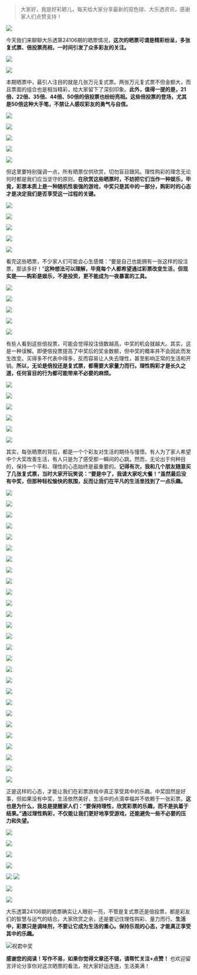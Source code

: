 > 大家好，我是好彩颖儿，每天给大家分享最新的双色球、大乐透资讯，感谢家人们点赞支持！

![](https://cdn.jsdelivr.net/gh/wangwenjie1314/PicCDN/2024-7-12/1720763627240-image.png)


今天我们来聊聊大乐透第24106期的晒票情况，**这次的晒票可谓是精彩纷呈，多张复式票、倍投票亮相，一时间引发了众多彩友的关注。**

![](https://cdn.jsdelivr.net/gh/wangwenjie1314/PicCDN/2024-9-11/1726035772450-image.png)


![](https://cdn.jsdelivr.net/gh/wangwenjie1314/PicCDN/2024-9-11/1726035842014-image.png)



本期晒票中，最引人注目的就是几张万元复式票。两张万元复式票不但金额大，而且票面的组合也是相当精彩，给大家留下了深刻印象。**此外，值得一提的是，21倍、22倍、35倍、44倍、50倍的倍投票也纷纷亮相。这些倍投票的登场，尤其是50倍这种大手笔，不禁让人感叹彩友的勇气与自信。**

![](https://cdn.jsdelivr.net/gh/wangwenjie1314/PicCDN/2024-9-11/1726041244136-image.png)


![](https://cdn.jsdelivr.net/gh/wangwenjie1314/PicCDN/2024-9-11/1726040682455-image.png)


![](https://cdn.jsdelivr.net/gh/wangwenjie1314/PicCDN/2024-9-11/1726040693138-image.png)

![](https://cdn.jsdelivr.net/gh/wangwenjie1314/PicCDN/2024-9-11/1726035898520-image.png)


![](https://cdn.jsdelivr.net/gh/wangwenjie1314/PicCDN/2024-9-11/1726040671654-image.png)


但这里要特别强调一点，所有晒票仅供欣赏，切勿盲目跟风。理性购彩的理念无论何时都是我们应当坚守的原则。**在欣赏这些晒票时，不妨把它们当作一种娱乐，毕竟，彩票本质上是一种随机性极强的游戏，中奖只是其中的一部分，购彩时的心态才是决定我们是否享受这一过程的关键。**

![](https://cdn.jsdelivr.net/gh/wangwenjie1314/PicCDN/2024-9-11/1726025534807-image.png)


![](https://cdn.jsdelivr.net/gh/wangwenjie1314/PicCDN/2024-9-11/1726025551018-image.png)

![](https://cdn.jsdelivr.net/gh/wangwenjie1314/PicCDN/2024-9-11/1726025541753-image.png)


![](https://cdn.jsdelivr.net/gh/wangwenjie1314/PicCDN/2024-9-11/1726025596809-image.png)



![](https://cdn.jsdelivr.net/gh/wangwenjie1314/PicCDN/2024-9-11/1726040734417-image.png)



看完这些晒票，不少家人们可能会心生感慨：“要是自己也能拥有一张这样的投注票，那该多好！”**这种想法可以理解，毕竟每个人都希望通过彩票改变生活，但现实是——购彩是娱乐，不是投资，更不能成为一夜暴富的工具。**


![](https://cdn.jsdelivr.net/gh/wangwenjie1314/PicCDN/2024-9-11/1726040993169-image.png)


![](https://cdn.jsdelivr.net/gh/wangwenjie1314/PicCDN/2024-9-11/1726041157517-image.png)


![](https://cdn.jsdelivr.net/gh/wangwenjie1314/PicCDN/2024-9-11/1726041173624-image.png)


![](https://cdn.jsdelivr.net/gh/wangwenjie1314/PicCDN/2024-9-11/1726040859903-image.png)

![](https://cdn.jsdelivr.net/gh/wangwenjie1314/PicCDN/2024-9-11/1726040851880-image.png)


有些人看到这些倍投票，可能会觉得投注倍数越高，中奖的机会就越大。其实，这是一种误解。即便倍投票提高了中奖后的奖金数额，但中奖的概率并不会因此而发生改变。买得多不代表中得多，反而容易让人失去理性，甚至影响正常的生活和开销。**所以，无论是倍投还是复式票，都需要大家量力而行。理性购彩才是长久之道，任何盲目的行为都可能带来不必要的麻烦。**



![](https://cdn.jsdelivr.net/gh/wangwenjie1314/PicCDN/2024-9-11/1726040777602-image.png)

![](https://cdn.jsdelivr.net/gh/wangwenjie1314/PicCDN/2024-9-11/1726040765908-image.png)


![](https://cdn.jsdelivr.net/gh/wangwenjie1314/PicCDN/2024-9-11/1726041138376-image.png)


![](https://cdn.jsdelivr.net/gh/wangwenjie1314/PicCDN/2024-9-11/1726041027155-image.png)

![](https://cdn.jsdelivr.net/gh/wangwenjie1314/PicCDN/2024-9-11/1726041102697-image.png)


![](https://cdn.jsdelivr.net/gh/wangwenjie1314/PicCDN/2024-9-11/1726040758718-image.png)




其实，每张晒票的背后，都是一个个彩友对生活的期待与憧憬。有人为了家人希望中个大奖改善生活，有人只是为了感受那一瞬间的心跳。然而，无论出于何种目的，保持一个平和、理性的心态始终是最重要的。**记得有次，我和几个朋友随意买了几张复式票，当时大家开玩笑说：“要是中了，我请大家吃大餐！”虽然最后没有中奖，但那种轻松愉快的氛围，反而让我们在平凡的生活里找到了一点乐趣。**

![](https://cdn.jsdelivr.net/gh/wangwenjie1314/PicCDN/2024-9-11/1726040838142-image.png)




![](https://cdn.jsdelivr.net/gh/wangwenjie1314/PicCDN/2024-9-11/1726040904180-image.png)

![](https://cdn.jsdelivr.net/gh/wangwenjie1314/PicCDN/2024-9-11/1726040894382-image.png)


![](https://cdn.jsdelivr.net/gh/wangwenjie1314/PicCDN/2024-9-11/1726040922694-image.png)


![](https://cdn.jsdelivr.net/gh/wangwenjie1314/PicCDN/2024-9-11/1726040950191-image.png)


![](https://cdn.jsdelivr.net/gh/wangwenjie1314/PicCDN/2024-9-11/1726035990900-image.png)



![](https://cdn.jsdelivr.net/gh/wangwenjie1314/PicCDN/2024-9-11/1726033523635-image.png)


![](https://cdn.jsdelivr.net/gh/wangwenjie1314/PicCDN/2024-9-11/1726033472987-image.png)

![](https://cdn.jsdelivr.net/gh/wangwenjie1314/PicCDN/2024-9-11/1726033421984-image.png)

![](https://cdn.jsdelivr.net/gh/wangwenjie1314/PicCDN/2024-9-11/1726033413759-image.png)

![](https://cdn.jsdelivr.net/gh/wangwenjie1314/PicCDN/2024-9-11/1726033432144-image.png)

![](https://cdn.jsdelivr.net/gh/wangwenjie1314/PicCDN/2024-9-11/1726033439059-image.png)


![](https://cdn.jsdelivr.net/gh/wangwenjie1314/PicCDN/2024-9-11/1726033397771-image.png)


![](https://cdn.jsdelivr.net/gh/wangwenjie1314/PicCDN/2024-9-11/1726033513072-image.png)

![](https://cdn.jsdelivr.net/gh/wangwenjie1314/PicCDN/2024-9-11/1726033507171-image.png)


![](https://cdn.jsdelivr.net/gh/wangwenjie1314/PicCDN/2024-9-11/1726033535166-image.png)

![](https://cdn.jsdelivr.net/gh/wangwenjie1314/PicCDN/2024-9-11/1726033584206-image.png)


![](https://cdn.jsdelivr.net/gh/wangwenjie1314/PicCDN/2024-9-11/1726033553434-image.png)

![](https://cdn.jsdelivr.net/gh/wangwenjie1314/PicCDN/2024-9-11/1726033576771-image.png)

![](https://cdn.jsdelivr.net/gh/wangwenjie1314/PicCDN/2024-9-11/1726033570807-image.png)


![](https://cdn.jsdelivr.net/gh/wangwenjie1314/PicCDN/2024-9-11/1726033457586-image.png)

![](https://cdn.jsdelivr.net/gh/wangwenjie1314/PicCDN/2024-9-11/1726033447407-image.png)

![](https://cdn.jsdelivr.net/gh/wangwenjie1314/PicCDN/2024-9-11/1726033464285-image.png)

![](https://cdn.jsdelivr.net/gh/wangwenjie1314/PicCDN/2024-9-11/1726033542502-image.png)


![](https://cdn.jsdelivr.net/gh/wangwenjie1314/PicCDN/2024-9-11/1726033404684-image.png)


![](https://cdn.jsdelivr.net/gh/wangwenjie1314/PicCDN/2024-9-11/1726033498720-image.png)


![](https://cdn.jsdelivr.net/gh/wangwenjie1314/PicCDN/2024-9-11/1726035949625-image.png)



正是这样的心态，才能让我们在彩票游戏中真正享受其中的乐趣。中奖固然是好事，但如果没有中奖，生活依然美好，生活中的点滴幸福并不依赖于一张彩票。**这也是为什么，我总是提醒家人们：“要保持理性，欣赏彩票的乐趣，而不是执着于结果。”通过理性购彩，不仅能让我们更好地享受游戏，还能避免一些不必要的压力和失望。**


![](https://cdn.jsdelivr.net/gh/wangwenjie1314/PicCDN/2024-9-11/1726035966412-image.png)


![](https://cdn.jsdelivr.net/gh/wangwenjie1314/PicCDN/2024-9-11/1726025296283-image.png)

![](https://cdn.jsdelivr.net/gh/wangwenjie1314/PicCDN/2024-9-11/1726033608051-image.png)


![](https://cdn.jsdelivr.net/gh/wangwenjie1314/PicCDN/2024-9-11/1726035634908-image.png)

![](https://cdn.jsdelivr.net/gh/wangwenjie1314/PicCDN/2024-9-11/1726040870966-image.png)
![](https://cdn.jsdelivr.net/gh/wangwenjie1314/PicCDN/2024-9-11/1726040879267-image.png)


![](https://cdn.jsdelivr.net/gh/wangwenjie1314/PicCDN/2024-9-11/1726024912556-image.png)



![](https://cdn.jsdelivr.net/gh/wangwenjie1314/PicCDN/2024-9-11/1726033563163-image.png)



大乐透第24106期的晒票确实让人眼前一亮，不管是复式票还是倍投票，都是彩友们的智慧与运气的结合。大家欣赏之余，还是要记住理性购彩、量力而行。**生活中，彩票只是调味剂，不要让它成为生活的重心。保持乐观的心态，才能真正享受其中的乐趣。**


![祝君中奖](https://cdn.jsdelivr.net/gh/wangwenjie1314/PicCDN/2024-8-15/1723703020184-image.png)



**感谢您的阅读！写作不易，如果你觉得文章还不错，请帮忙关注+点赞！** 也欢迎留言评论分享你对这次晒票的看法，祝大家好运连连，生活美满！